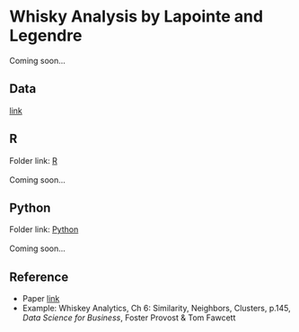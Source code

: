 # Whisky Analysis by Lapointe and Legendre
Coming soon...

## Data
<a href="http://www.numericalecology.com/labo/Scotch/ScotchData.zip">link</a>

## R
Folder link: [R](R)
<br><br>
Coming soon...

## Python
Folder link: [Python](Python)
<br><br>
Coming soon...


## Reference
* Paper <a href="http://www.numericalecology.com/data/scotch.html">link</a>
* Example: Whiskey Analytics, Ch 6: Similarity, Neighbors, Clusters, p.145, <i>Data Science for Business</i>, Foster Provost & Tom Fawcett